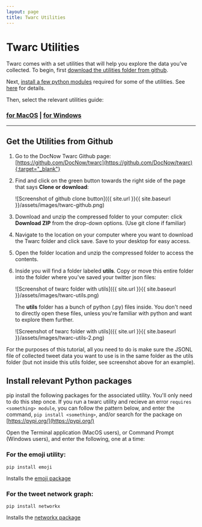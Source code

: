 ```yaml
---
layout: page
title: Twarc Utilities
---
```


# Twarc Utilities 

Twarc comes with a set utilities that will help you explore the data you’ve collected. To begin, first [download the utilities folder from github](#get-the-utilities-from-github). 

Next, [install a few python modules](#install-relevant-python-packages) required for some of the utilities. See [here](#install-relevant-python-packages) for details.

Then, select the relevant utilities guide:
### [for MacOS]({{site.baseurl}}/07-utilities-mac) \| [for Windows]({{site.baseurl}}/07-utilities-windows)

---

## Get the Utilities from Github

1. Go to the DocNow Twarc Github page: [https://github.com/DocNow/twarc](https://github.com/DocNow/twarc){:target="_blank"}

2. Find and click on the green button towards the right side of the page that says **Clone or download**: 

    ![Screenshot of github clone button]({{ site.url }}{{ site.baseurl }}/assets/images/twarc-github.png)

3. Download and unzip the compressed folder to your computer: click **Download ZIP** from the drop-down options. (Use git clone if familiar)

4. Navigate to the location on your computer where you want to download the Twarc folder and click save. Save to your desktop for easy access.

5. Open the folder location and unzip the compressed folder to access the contents.

6. Inside you will find a folder labeled **utils**. Copy or move this entire folder into the folder where you've saved your twitter json files:

    ![Screenshot of twarc folder with utils]({{ site.url }}{{ site.baseurl }}/assets/images/twarc-utils.png)

    The **utils** folder has a bunch of python (.py) files inside. You don't need to directly open these files, unless you're familiar with python and want to explore them further.

    ![Screenshot of twarc folder with utils]({{ site.url }}{{ site.baseurl }}/assets/images/twarc-utils-2.png)

For the purposes of this tutorial, all you need to do is make sure the JSONL file of collected tweet data you want to use is in the same folder as the utils folder (but not inside this utils folder, see screenshot above for an example).

## Install relevant Python packages

pip install the following packages for the associated utility. You'll only need to do this step once. If you run a twarc utility and recieve an error `requires <something> module`, you can follow the pattern below, and enter the command, `pip install <something>`, and/or search for the package on [https://pypi.org/](https://pypi.org/) 

Open the Terminal application (MacOS users), or Command Prompt (Windows users), and enter the following, one at a time:

### For the emoji utility:

    pip install emoji

Installs the [emoji package](https://pypi.org/project/emoji/)

### For the tweet network graph:

    pip install networkx

Installs the [networkx package](https://pypi.org/project/networkx/)



